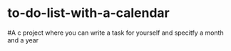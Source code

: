 # to-do-list-with-a-calendar
#A c project where you can write a task for yourself and specitfy a month and a year
